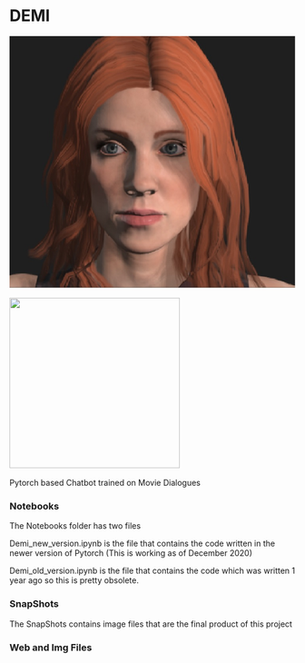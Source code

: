 # DEMI
![alt text](https://github.com/JNaveenRoshan/DEMI/blob/main/Web%20and%20Img%20files/demi1.jpg?raw=true)


<img src="https://camo.githubusercontent.com/..." data-canonical-src="https://github.com/JNaveenRoshan/DEMI/blob/main/Web%20and%20Img%20files/demi1.jpg?raw=true" width="300" height="300" />

Pytorch based Chatbot trained on Movie Dialogues

### Notebooks
The Notebooks folder has two files

Demi_new_version.ipynb is the file that contains the code written in the newer version of Pytorch (This is working as of December 2020)

Demi_old_version.ipynb is the file that contains the code which was written 1 year ago so this is pretty obsolete.

### SnapShots
The SnapShots contains image files that are the final product of this project

### Web and Img Files
